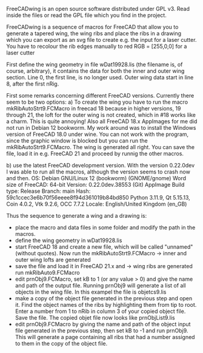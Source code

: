 FreeCADwing is an open source software distributed under GPL v3. Read inside the files or read the GPL file which you find in the project.

FreeCADwing is a sequence of macros for FreeCAD that allow you to generate a tapered wing, the wing ribs and place the ribs in a drawing which you can export as an svg file to create e.g. the input for a laser cutter. You have to recolour the rib edges manually to red RGB = [255,0,0] for a laser cutter

First define the wing geometry in file wDat19928.lis (the filename is, of course, arbitrary), it contains the data for both the inner and outer wing section. Line 0, the first line, is no longer used. Outer wing data start in line 8, after the first nRig.

First some remarks concerning different FreeCAD versions. Currently there seem to be two options:
a) To create the wing you have to run the macro mkRibAutoStrt9.FCMacro in freecad 18 because in higher versions, 19 through 21, the loft for the outer wing is not created, which in #18 works like a charm. This is quite annoying! Also all FreeCAD 18.x AppImages for me did not run in Debian 12 bookworm. My work around was to install the Windows version of FreeCAD 18.0 under wine. You can not work with the program, since the graphic window is blocked but you can run the mkRibAutoStrt9.FCMacro. The wing is generated all right. You can save the file, load it in e.g. FreeCAD 21 and proceed by runnig the other macros. 

b) use the latest FreeCAD development version. 
With the version 0.22.0dev I was able to run all the macros, although the version seems to crash now and then.
OS: Debian GNU/Linux 12 (bookworm) (GNOME/gnome)
Word size of FreeCAD: 64-bit
Version: 0.22.0dev.38553 (Git) AppImage
Build type: Release
Branch: main
Hash: 59c1ccec3e6b70f56eeee8f94d361019b84bd850
Python 3.11.9, Qt 5.15.13, Coin 4.0.2, Vtk 9.2.6, OCC 7.7.2
Locale: English/United Kingdom (en_GB)



Thus the sequence to generate a wing and a drawing is:
- place the macro and data files in some folder and
  modify the path in the macros.
- define the wing geometry in wDat19928.lis 
- start FreeCAD 18 and create a new file, which will
  be called "unnamed" (without quotes). Now run the
  mkRibAutoStrt9.FCMacro                           -> inner and outer wing lofts are generated
- save the file and load it in FreeCAD 21.x and    -> wing ribs are generated
  run mkRibAuto9.FCMacro
- edit prnObj9.FCMacro, set kB to 1 (or any value > 0) 
  and give the name and path of the output file.
  Running prnObj9 will generate a list of all objects in 
  the wing file. In this exampel the file is objetcs9.lis
- make a copy of the object file generated in the previous
  step and open it. Find the object names of the ribs by
  highlighting them from tip to root. Enter a number from
  1 to nRib in column 3 of your copied object file. Save the 
  file. The copied objet file now looks like prnObjList9.lis 
- edit prnObj9.FCMacro by giving the name and path of the
  object input file generated in the previous step, then
  set kB to -1 and run prnObj9. This will generate a page
  containing all ribs that had a number assigned to them
  in the copy of the object file.
